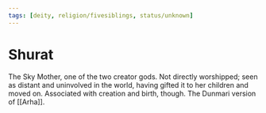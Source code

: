 ```yaml
---
tags: [deity, religion/fivesiblings, status/unknown]
---
```


# Shurat

The Sky Mother, one of the two creator gods. Not directly worshipped; seen as distant and uninvolved in the world, having gifted it to her children and moved on. Associated with creation and birth, though. The Dunmari version of [[Arha]].



